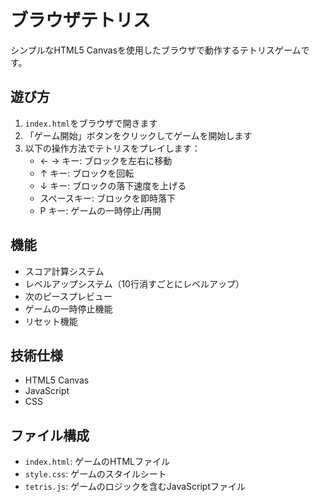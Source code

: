 # ブラウザテトリス

シンプルなHTML5 Canvasを使用したブラウザで動作するテトリスゲームです。

## 遊び方

1. `index.html`をブラウザで開きます
2. 「ゲーム開始」ボタンをクリックしてゲームを開始します
3. 以下の操作方法でテトリスをプレイします：
   - ← → キー: ブロックを左右に移動
   - ↑ キー: ブロックを回転
   - ↓ キー: ブロックの落下速度を上げる
   - スペースキー: ブロックを即時落下
   - P キー: ゲームの一時停止/再開

## 機能

- スコア計算システム
- レベルアップシステム（10行消すごとにレベルアップ）
- 次のピースプレビュー
- ゲームの一時停止機能
- リセット機能

## 技術仕様

- HTML5 Canvas
- JavaScript
- CSS

## ファイル構成

- `index.html`: ゲームのHTMLファイル
- `style.css`: ゲームのスタイルシート
- `tetris.js`: ゲームのロジックを含むJavaScriptファイル
